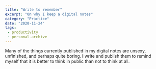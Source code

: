 ```yaml
---
title: "Write to remember"
excerpt: "On why I keep a digital notes"
category: "Practice"
date: "2020-11-24"
tags:
 - productivity
 - personal-archive
---
```

Many of the things currently published in my digital notes are unsexy, unfinished, and perhaps quite boring. I write and publish them to remind myself that it is better to think in public than not to think at all. 
